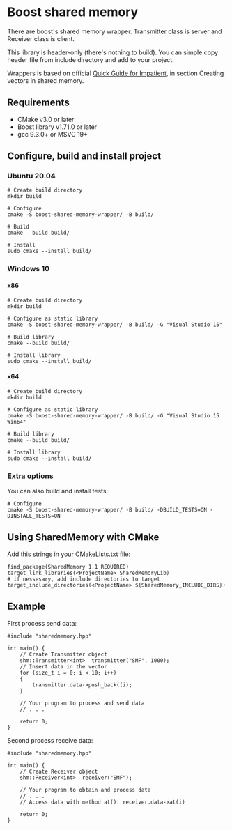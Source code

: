 # Boost shared memory

There are boost's shared memory wrapper. Transmitter class is server and Receiver class is client.

This library is header-only (there's nothing to build). You can simple copy header file from include directory and add to your project.

Wrappers is based on official [Quick Guide for Impatient](https://www.boost.org/doc/libs/1_38_0/doc/html/interprocess/quick_guide.html
), in section Creating vectors in shared memory.

## Requirements

- CMake v3.0 or later
- Boost library v1.71.0 or later
- gcc 9.3.0+ or MSVC 19+

## Configure, build and install project

### Ubuntu 20.04

```
# Create build directory
mkdir build

# Configure
cmake -S boost-shared-memory-wrapper/ -B build/

# Build
cmake --build build/

# Install
sudo cmake --install build/
```

### Windows 10

#### x86

```
# Create build directory
mkdir build

# Configure as static library
cmake -S boost-shared-memory-wrapper/ -B build/ -G "Visual Studio 15"

# Build library
cmake --build build/

# Install library
sudo cmake --install build/
```

#### x64

```
# Create build directory
mkdir build

# Configure as static library
cmake -S boost-shared-memory-wrapper/ -B build/ -G "Visual Studio 15 Win64"

# Build library
cmake --build build/

# Install library
sudo cmake --install build/
```

### Extra options

You can also build and install tests:
```
# Configure
cmake -S boost-shared-memory-wrapper/ -B build/ -DBUILD_TESTS=ON -DINSTALL_TESTS=ON
```

## Using SharedMemory with CMake

Add this strings in your CMakeLists.txt file:
```
find_package(SharedMemory 1.1 REQUIRED)
target_link_libraries(<ProjectName> SharedMemoryLib)
# if nessesary, add include directories to target
target_include_directories(<ProjectName> ${SharedMemory_INCLUDE_DIRS})
```

## Example

First process send data:
```
#include "sharedmemory.hpp"

int main() {
    // Create Transmitter object
    shm::Transmitter<int>  transmitter("SMF", 1000);
    // Insert data in the vector
    for (size_t i = 0; i < 10; i++)
    {
        transmitter.data->push_back((i);
    }

    // Your program to process and send data
    // . . .

    return 0;
}
```

Second process receive data:
```
#include "sharedmemory.hpp"

int main() {
    // Create Receiver object
    shm::Receiver<int>  receiver("SMF");

    // Your program to obtain and process data
    // . . .
    // Access data with method at(): receiver.data->at(i)
    
    return 0;
}
```